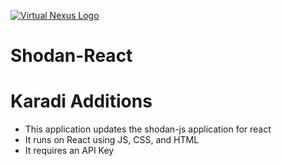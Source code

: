 [![Virtual Nexus Logo](./VN_Logo.png)](http://www.virtualnex.us)

# Shodan-React
# Karadi Additions #

- This application updates the shodan-js application for react
- It runs on React using JS, CSS, and HTML
- It requires an API Key


